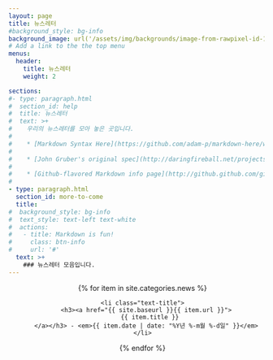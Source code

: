 ```yaml
---
layout: page
title: 뉴스레터
#background_style: bg-info
background_image: url('/assets/img/backgrounds/image-from-rawpixel-id-1199650-jpeg.jpg')
# Add a link to the the top menu
menus:
  header:
    title: 뉴스레터
    weight: 2

sections:
#- type: paragraph.html
#  section_id: help
#  title: 뉴스레터
#  text: >+
#    우리의 뉴스레터를 모아 놓은 곳입니다.
#
#    * [Markdown Syntax Here](https://github.com/adam-p/markdown-here/wiki/Markdown-Cheatsheet).
#
#    * [John Gruber's original spec](http://daringfireball.net/projects/markdown/).
#
#    * [Github-flavored Markdown info page](http://github.github.com/github-flavored-markdown/).
#
- type: paragraph.html
  section_id: more-to-come
  title: 
#  background_style: bg-info
#  text_style: text-left text-white
#  actions:
#   - title: Markdown is fun!
#     class: btn-info
#     url: '#'
  text: >+
    ### 뉴스레터 모음입니다.
---
```

<div class="toc" style="text-align:center">
  <ul class="texts">
  {% for item in site.categories.news %}

    <li class="text-title">
      <h3><a href="{{ site.baseurl }}{{ item.url }}">
        {{ item.title }}
      </a></h3> - <em>{{ item.date | date: "%Y년 %-m월 %-d일" }}</em>
    </li>
  {% endfor %}
  </ul>
</div>